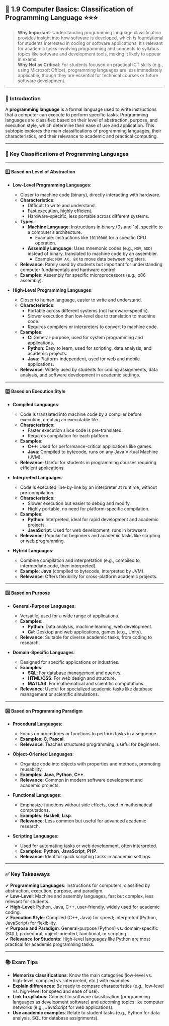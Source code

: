 
## 📑 1.9 Computer Basics: Classification of Programming Language ⭐⭐⭐

> **Why Important**: Understanding programming language classification provides insight into how software is developed, which is foundational for students interested in coding or software applications. It’s relevant for academic tasks involving programming and connects to syllabus topics like software and development tools, making it likely to appear in exams.  
> **Why Not as Critical**: For students focused on practical ICT skills (e.g., using Microsoft Office), programming languages are less immediately applicable, though they are essential for technical courses or future software development.

---

### 📌 Introduction

A **programming language** is a formal language used to write instructions that a computer can execute to perform specific tasks. Programming languages are classified based on their level of abstraction, purpose, and execution style, which determine their ease of use and application. This subtopic explores the main classifications of programming languages, their characteristics, and their relevance to academic and practical computing.

---

### 🔑 Key Classifications of Programming Languages

---

#### 1️⃣ Based on Level of Abstraction

- **Low-Level Programming Languages**:
  - Closer to machine code (binary), directly interacting with hardware.
  - **Characteristics**:
    - Difficult to write and understand.
    - Fast execution, highly efficient.
    - Hardware-specific, less portable across different systems.
  - **Types**:
    - **Machine Language**: Instructions in binary (0s and 1s), specific to a computer’s architecture.
      - Example: Instructions like `10110000` for a specific CPU operation.
    - **Assembly Language**: Uses mnemonic codes (e.g., `MOV`, `ADD`) instead of binary, translated to machine code by an assembler.
      - Example: `MOV AX, BX` to move data between registers.
  - **Relevance**: Rarely used by students but important for understanding computer fundamentals and hardware control.
  - **Examples**: Assembly for specific microprocessors (e.g., x86 assembly).

- **High-Level Programming Languages**:
  - Closer to human language, easier to write and understand.
  - **Characteristics**:
    - Portable across different systems (not hardware-specific).
    - Slower execution than low-level due to translation to machine code.
    - Requires compilers or interpreters to convert to machine code.
  - **Examples**:
    - **C**: General-purpose, used for system programming and applications.
    - **Python**: Easy to learn, used for scripting, data analysis, and academic projects.
    - **Java**: Platform-independent, used for web and mobile applications.
  - **Relevance**: Widely used by students for coding assignments, data analysis, and software development in academic settings.

---

#### 2️⃣ Based on Execution Style

- **Compiled Languages**:
  - Code is translated into machine code by a compiler before execution, creating an executable file.
  - **Characteristics**:
    - Faster execution since code is pre-translated.
    - Requires compilation for each platform.
  - **Examples**:
    - **C++**: Used for performance-critical applications like games.
    - **Java**: Compiled to bytecode, runs on any Java Virtual Machine (JVM).
  - **Relevance**: Useful for students in programming courses requiring efficient applications.

- **Interpreted Languages**:
  - Code is executed line-by-line by an interpreter at runtime, without pre-compilation.
  - **Characteristics**:
    - Slower execution but easier to debug and modify.
    - Highly portable, no need for platform-specific compilation.
  - **Examples**:
    - **Python**: Interpreted, ideal for rapid development and academic projects.
    - **JavaScript**: Used for web development, runs in browsers.
  - **Relevance**: Popular for beginners and academic tasks like scripting or web programming.

- **Hybrid Languages**:
  - Combine compilation and interpretation (e.g., compiled to intermediate code, then interpreted).
  - **Example**: **Java** (compiled to bytecode, interpreted by JVM).
  - **Relevance**: Offers flexibility for cross-platform academic projects.

---

#### 3️⃣ Based on Purpose

- **General-Purpose Languages**:
  - Versatile, used for a wide range of applications.
  - **Examples**:
    - **Python**: Data analysis, machine learning, web development.
    - **C#**: Desktop and web applications, games (e.g., Unity).
  - **Relevance**: Suitable for diverse academic tasks, from coding to research.

- **Domain-Specific Languages**:
  - Designed for specific applications or industries.
  - **Examples**:
    - **SQL**: For database management and queries.
    - **HTML/CSS**: For web design and structure.
    - **MATLAB**: For mathematical and scientific computations.
  - **Relevance**: Useful for specialized academic tasks like database management or scientific simulations.

---

#### 4️⃣ Based on Programming Paradigm

- **Procedural Languages**:
  - Focus on procedures or functions to perform tasks in a sequence.
  - **Examples**: **C**, **Pascal**.
  - **Relevance**: Teaches structured programming, useful for beginners.

- **Object-Oriented Languages**:
  - Organize code into objects with properties and methods, promoting reusability.
  - **Examples**: **Java**, **Python**, **C++**.
  - **Relevance**: Common in modern software development and academic projects.

- **Functional Languages**:
  - Emphasize functions without side effects, used in mathematical computations.
  - **Examples**: **Haskell**, **Lisp**.
  - **Relevance**: Less common but useful for advanced academic research.

- **Scripting Languages**:
  - Used for automating tasks or web development, often interpreted.
  - **Examples**: **Python**, **JavaScript**, **PHP**.
  - **Relevance**: Ideal for quick scripting tasks in academic settings.

---

### ✅ Key Takeaways

✔ **Programming Languages**: Instructions for computers, classified by abstraction, execution, purpose, and paradigm.  
✔ **Low-Level**: Machine and assembly languages, fast but complex, less relevant for students.  
✔ **High-Level**: Python, Java, C++, user-friendly, widely used for academic coding.  
✔ **Execution Style**: Compiled (C++, Java) for speed; interpreted (Python, JavaScript) for flexibility.  
✔ **Purpose and Paradigm**: General-purpose (Python) vs. domain-specific (SQL); procedural, object-oriented, functional, or scripting.  
✔ **Relevance for Students**: High-level languages like Python are most practical for academic programming tasks.

---

### 📚 Exam Tips

- **Memorize classifications**: Know the main categories (low-level vs. high-level, compiled vs. interpreted, etc.) with examples.  
- **Explain differences**: Be ready to compare characteristics (e.g., low-level vs. high-level for speed and ease of use).  
- **Link to syllabus**: Connect to software classification (programming languages as development software) and upcoming topics like computer networks (e.g., JavaScript for web applications).  
- **Use academic examples**: Relate to student tasks (e.g., Python for data analysis, SQL for database assignments).  